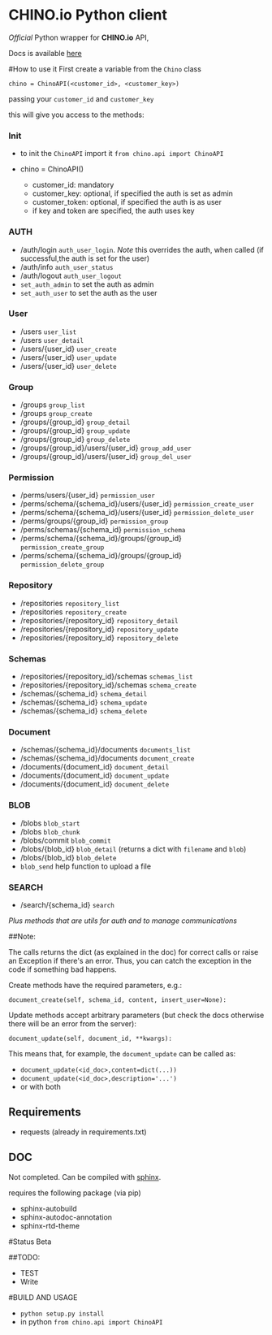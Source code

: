 #  CHINO.io Python client #
*Official* Python wrapper for **CHINO.io** API,

Docs is available [here](http://docs.chino.apiary.io/)

#How to use it
First create a variable from the `Chino` class

`chino = ChinoAPI(<customer_id>, <customer_key>)`

passing your `customer_id` and `customer_key`

this will give you access to the methods:

### Init

- to init the `ChinoAPI` import it `from chino.api import ChinoAPI`
- chino = ChinoAPI(<pars>)
    
    - customer_id: mandatory
    - customer_key: optional, if specified the auth is set as admin
    - customer_token: optional, if specified the auth is as user 
    - if key and token are specified, the auth uses key
    
    
### AUTH

- /auth/login `auth_user_login`. *Note* this overrides the auth, when called (if successful,the auth is set for the user)
- /auth/info `auth_user_status`
- /auth/logout `auth_user_logout`
- `set_auth_admin` to set the auth as admin
- `set_auth_user` to set the auth as the user

### User

- /users `user_list`
- /users `user_detail`
- /users/{user_id} `user_create`
- /users/{user_id} `user_update`
- /users/{user_id} `user_delete`

### Group

- /groups `group_list`
- /groups `group_create`
- /groups/{group_id} `group_detail`
- /groups/{group_id} `group_update`
- /groups/{group_id} `group_delete`
- /groups/{group_id}/users/{user_id} `group_add_user`
- /groups/{group_id}/users/{user_id} `group_del_user`

### Permission

- /perms/users/{user_id} `permission_user`
- /perms/schema/{schema_id}/users/{user_id} `permission_create_user`
- /perms/schema/{schema_id}/users/{user_id} `permission_delete_user`
- /perms/groups/{group_id} `permission_group`
- /perms/schemas/{schema_id} `permission_schema`
- /perms/schema/{schema_id}/groups/{group_id} `permission_create_group`
- /perms/schema/{schema_id}/groups/{group_id} `permission_delete_group`

### Repository

- /repositories `repository_list`
- /repositories `repository_create`
- /repositories/{repository_id} `repository_detail`
- /repositories/{repository_id} `repository_update`
- /repositories/{repository_id} `repository_delete`

### Schemas

- /repositories/{repository_id}/schemas `schemas_list`
- /repositories/{repository_id}/schemas `schema_create`
- /schemas/{schema_id} `schema_detail`
- /schemas/{schema_id} `schema_update`
- /schemas/{schema_id} `schema_delete`

### Document

- /schemas/{schema_id}/documents `documents_list`
- /schemas/{schema_id}/documents `document_create`
- /documents/{document_id} `document_detail`
- /documents/{document_id} `document_update`
- /documents/{document_id} `document_delete`

### BLOB

- /blobs `blob_start`
- /blobs `blob_chunk`
- /blobs/commit `blob_commit`
- /blobs/{blob_id} `blob_detail` (returns a dict with `filename` and `blob`)
- /blobs/{blob_id} `blob_delete`
- `blob_send` help function to upload a file

### SEARCH

- /search/{schema_id} `search`

*Plus methods that are utils for auth and to manage communications*

##Note:

The calls returns the dict (as explained in the doc) for correct calls or raise an Exception if there's an error. Thus, you can catch the exception in the code if something bad happens.


Create methods have the required parameters, e.g.:

`document_create(self, schema_id, content, insert_user=None):`

Update methods accept arbitrary parameters (but check the docs otherwise there will be an error from the server):

`document_update(self, document_id, **kwargs):`

This means that, for example, the `document_update` can be called as: 

- `document_update(<id_doc>,content=dict(...))` 
- `document_update(<id_doc>,description='...')` 
- or with both


## Requirements ##
- requests (already in requirements.txt)

## DOC ##
Not completed. Can be compiled with [sphinx](sphinx-doc.org). 

requires the following package (via pip)

- sphinx-autobuild
- sphinx-autodoc-annotation
- sphinx-rtd-theme

#Status
Beta

##TODO:

- TEST
- Write 

#BUILD AND USAGE

- `python setup.py install`
-  in python `from chino.api import ChinoAPI`
